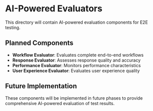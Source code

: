 # AI-Powered Evaluators

This directory will contain AI-powered evaluation components for E2E testing.

## Planned Components

- **Workflow Evaluator**: Evaluates complete end-to-end workflows
- **Response Evaluator**: Assesses response quality and accuracy
- **Performance Evaluator**: Monitors performance characteristics
- **User Experience Evaluator**: Evaluates user experience quality

## Future Implementation

These components will be implemented in future phases to provide comprehensive AI-powered evaluation of test results.
